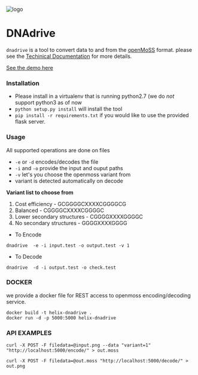![logo](https://openmoss.org/img/helix_moss.png "logo-1")

# DNAdrive

`dnadrive` is a tool to convert data to and from the [openMoSS](http://openmoss.org) format.
please see the [Techinical Documentation](https://openmoss.org/docs/MoSS.pdf) for more details.

[See the demo here](https://openmoss.org/file/)

### Installation

* Please install in a virtualenv that is running python2.7 (we do *not* support python3 as of now
* `python setup.py install` will install the tool
* `pip install -r requirements.txt` if you would like to use the provided flask server. 

### Usage

All supported operations are done on files
*	`-e` or `-d` encodes/decodes the file
*	`-i` and `-o` provide the input and ouput paths
*	`-v` let's you choose the openmoss variant from
*	variant is detected automatically on decode

**Variant list to choose from**
1. Cost efficiency - GCGGGGCXXXXCGGGGCG
2. Balanced - CGGGGCXXXXCGGGGC
3. Lower secondary structures - CGGGGXXXXGGGGC
4. No secondary structures - GGGGXXXXGGGG

* To Encode
```
dnadrive  -e -i input.test -o output.test -v 1
```
* To Decode
```
dnadrive  -d -i output.test -o check.test 
```

### DOCKER
we provide a docker file for REST access to openmoss encoding/decoding service.
```
docker build -t helix-dnadrive .
docker run -d -p 5000:5000 helix-dnadrive
```

### API EXAMPLES

```
curl -X POST -F filedata=@input.png --data "variant=1" "http://localhost:5000/encode/" > out.moss

curl -X POST -F filedata=@out.moss "http://localhost:5000/decode/" > out.png
```


